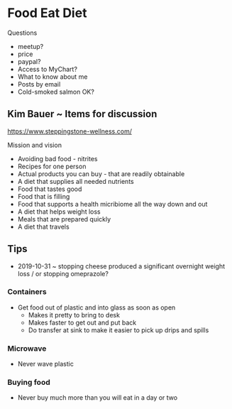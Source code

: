 # Food Eat Diet

Questions

* meetup?
* price
* paypal?
* Access to MyChart?
* What to know about me
* Posts by email
* Cold-smoked salmon OK?


## Kim Bauer ~ Items for discussion

https://www.steppingstone-wellness.com/

Mission and vision

* Avoiding bad food - nitrites
* Recipes for one person
* Actual products you can buy - that are readily obtainable
* A diet that supplies all needed nutrients
* Food that tastes good
* Food that is filling
* Food that supports a health micribiome all the way down and out
* A diet that helps weight loss
* Meals that are prepared quickly
* A diet that travels

## Tips

* 2019-10-31 ~ stopping cheese produced a significant overnight weight loss / or stopping omeprazole?


### Containers

* Get food out of plastic and into glass as soon as open
	* Makes it pretty to bring to desk
	* Makes faster to get out and put back
	* Do transfer at sink to make it easier to pick up drips and spills


### Microwave

* Never wave plastic

### Buying food

* Never buy much more than you will eat in a day or two
